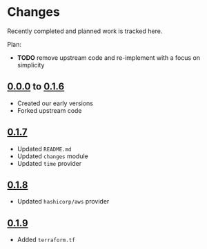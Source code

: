 # Changes
Recently completed and planned work is tracked here.

Plan:
- **TODO** remove upstream code and re-implement with a focus on simplicity

## [0.0.0](.) to [0.1.6](.)
- Created our early versions
- Forked upstream code

## [0.1.7](.)
- Updated `README.md`
- Updated `changes` module
- Updated `time` provider

## [0.1.8](.)
- Updated `hashicorp/aws` provider

## [0.1.9](.)
- Added `terraform.tf`
